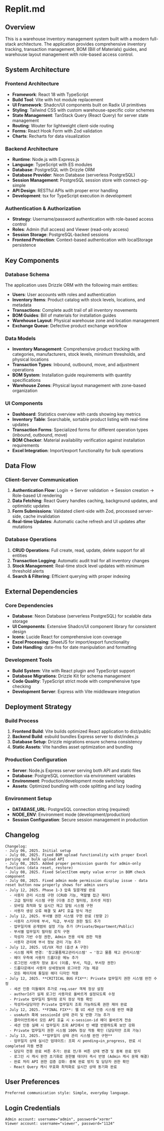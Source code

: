 # Replit.md

## Overview

This is a warehouse inventory management system built with a modern full-stack architecture. The application provides comprehensive inventory tracking, transaction management, BOM (Bill of Materials) guides, and warehouse layout management with role-based access control.

## System Architecture

### Frontend Architecture
- **Framework**: React 18 with TypeScript
- **Build Tool**: Vite with hot module replacement
- **UI Framework**: Shadcn/UI components built on Radix UI primitives
- **Styling**: Tailwind CSS with custom warehouse-specific color schemes
- **State Management**: TanStack Query (React Query) for server state management
- **Routing**: Wouter for lightweight client-side routing
- **Forms**: React Hook Form with Zod validation
- **Charts**: Recharts for data visualization

### Backend Architecture
- **Runtime**: Node.js with Express.js
- **Language**: TypeScript with ES modules
- **Database**: PostgreSQL with Drizzle ORM
- **Database Provider**: Neon Database (serverless PostgreSQL)
- **Session Management**: PostgreSQL session store with connect-pg-simple
- **API Design**: RESTful APIs with proper error handling
- **Development**: tsx for TypeScript execution in development

### Authentication & Authorization
- **Strategy**: Username/password authentication with role-based access control
- **Roles**: Admin (full access) and Viewer (read-only access)
- **Session Storage**: PostgreSQL-backed sessions
- **Frontend Protection**: Context-based authentication with localStorage persistence

## Key Components

### Database Schema
The application uses Drizzle ORM with the following main entities:
- **Users**: User accounts with roles and authentication
- **Inventory Items**: Product catalog with stock levels, locations, and metadata
- **Transactions**: Complete audit trail of all inventory movements
- **BOM Guides**: Bill of materials for installation guides
- **Warehouse Layout**: Physical warehouse zone and location management
- **Exchange Queue**: Defective product exchange workflow

### Data Models
- **Inventory Management**: Comprehensive product tracking with categories, manufacturers, stock levels, minimum thresholds, and physical locations
- **Transaction Types**: Inbound, outbound, move, and adjustment operations
- **BOM System**: Installation guide requirements with quantity specifications
- **Warehouse Zones**: Physical layout management with zone-based organization

### UI Components
- **Dashboard**: Statistics overview with cards showing key metrics
- **Inventory Table**: Searchable, sortable product listing with real-time updates
- **Transaction Forms**: Specialized forms for different operation types (inbound, outbound, move)
- **BOM Checker**: Material availability verification against installation requirements
- **Excel Integration**: Import/export functionality for bulk operations

## Data Flow

### Client-Server Communication
1. **Authentication Flow**: Login → Server validation → Session creation → Role-based UI rendering
2. **Data Fetching**: React Query handles caching, background updates, and optimistic updates
3. **Form Submissions**: Validated client-side with Zod, processed server-side, cache invalidation
4. **Real-time Updates**: Automatic cache refresh and UI updates after mutations

### Database Operations
1. **CRUD Operations**: Full create, read, update, delete support for all entities
2. **Transaction Logging**: Automatic audit trail for all inventory changes
3. **Stock Management**: Real-time stock level updates with minimum threshold alerts
4. **Search & Filtering**: Efficient querying with proper indexing

## External Dependencies

### Core Dependencies
- **Database**: Neon Database (serverless PostgreSQL) for scalable data storage
- **UI Components**: Extensive Shadcn/UI component library for consistent design
- **Icons**: Lucide React for comprehensive icon coverage
- **Excel Processing**: SheetJS for import/export functionality
- **Date Handling**: date-fns for date manipulation and formatting

### Development Tools
- **Build System**: Vite with React plugin and TypeScript support
- **Database Migrations**: Drizzle Kit for schema management
- **Code Quality**: TypeScript strict mode with comprehensive type checking
- **Development Server**: Express with Vite middleware integration

## Deployment Strategy

### Build Process
1. **Frontend Build**: Vite builds optimized React application to dist/public
2. **Backend Build**: esbuild bundles Express server to dist/index.js
3. **Database Setup**: Drizzle migrations ensure schema consistency
4. **Static Assets**: Vite handles asset optimization and bundling

### Production Configuration
- **Server**: Node.js Express server serving both API and static files
- **Database**: PostgreSQL connection via environment variables
- **Environment**: Production/development mode switching
- **Assets**: Optimized bundling with code splitting and lazy loading

### Environment Setup
- **DATABASE_URL**: PostgreSQL connection string (required)
- **NODE_ENV**: Environment mode (development/production)
- **Session Configuration**: Secure session management in production

## Changelog

```
Changelog:
- July 06, 2025. Initial setup
- July 08, 2025. Fixed BOM upload functionality with proper Excel parsing and bulk upload API
- July 08, 2025. Added proper permission guards for admin-only functions (data reset, restore)
- July 08, 2025. Fixed SelectItem empty value error in BOM check component
- July 08, 2025. Fixed admin mode permission display issue - data reset button now properly shows for admin users
- July 12, 2025. Phase 1-3 압축 일괄개발 완료
  - 사용자 관리 시스템 구현 (CRUD 기능, 역할별 접근 제어)
  - 고급 필터링 시스템 구현 (다중 조건 필터링, 프리셋 저장)
  - 모바일 최적화 및 실시간 재고 알림 시스템 구현
  - 사용자 생성 오류 해결 및 API 호출 방식 개선
- July 12, 2025. 부서별 권한 시스템 구현 완료 (방향 2)
  - 사용자 스키마에 부서, 직급, 부서장 권한 필드 추가
  - 업무일지에 공개범위 설정 기능 추가 (Private/Department/Public)
  - 부서별 업무일지 필터링 로직 구현
  - 작성자 기반 수정 권한, Admin 전용 삭제 권한 적용
  - 사용자 관리에 부서 정보 관리 기능 추가
- July 12, 2025. UI/UX 개선 (옵션 A 구현)
  - 시스템 제목 변경: '창고물품재고관리시스템' → '창고 물품 재고 관리시스템'
  - 헤더 우측에 사용자 드롭다운 메뉴 추가
  - 로그인된 사용자 정보 표시 (이름, 부서, 직급, 부서장 권한)
  - 드롭다운에서 사용자 상세정보와 로그아웃 기능 제공
  - 모든 페이지에 통일된 헤더 디자인 적용
- July 12, 2025. **CRITICAL BUG FIX**: Private 업무일지 권한 시스템 완전 수정
  - 세션 인증 미들웨어 추가로 req.user 객체 정상 설정
  - authorId가 실제 로그인 사용자로 올바르게 설정되도록 수정
  - Private 업무일지 필터링 로직 정상 작동 확인
  - 작성자+담당자만 Private 업무일지 조회 가능하도록 권한 제어 완료
- July 12, 2025. **FINAL FIX**: 웹 UI 세션 인증 시스템 완전 해결
  - useAuth 훅에 sessionId 상태 관리 및 반환 기능 추가
  - 클라이언트에서 모든 API 호출 시 x-session-id 헤더 올바르게 전송
  - 세션 인증 실패 시 업무일지 조회 API에서 빈 배열 반환하도록 보안 강화
  - Private 업무일지 권한 시스템 100% 정상 작동 확인 (담당자만 조회 가능)
- July 13, 2025. **업무일지 상태 관리 시스템 완전 구현**
  - 업무일지 상태 실시간 업데이트: 조회 시 pending→in_progress, 완료 시 completed 자동 변경
  - 담당자 전용 완료 버튼 추가: 완료 전/후 버튼 상태 변경 및 중복 완료 방지
  - 로그인 시 캐시 완전 초기화로 권한별 데이터 즉시 반영 (Admin 캐시 문제 해결)
  - 완료 처리 API 권한 검증 강화: 중복 완료 방지 및 담당자 권한 확인
  - React Query 캐시 무효화 최적화로 실시간 상태 동기화 완료
```

## User Preferences

```
Preferred communication style: Simple, everyday language.
```

## Login Credentials

```
Admin account: username="admin", password="xormr"
Viewer account: username="viewer", password="1124"
```